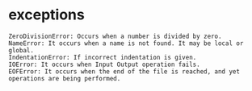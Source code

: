 # exceptions
    ZeroDivisionError: Occurs when a number is divided by zero.
    NameError: It occurs when a name is not found. It may be local or global.
    IndentationError: If incorrect indentation is given.
    IOError: It occurs when Input Output operation fails.
    EOFError: It occurs when the end of the file is reached, and yet operations are being performed.

